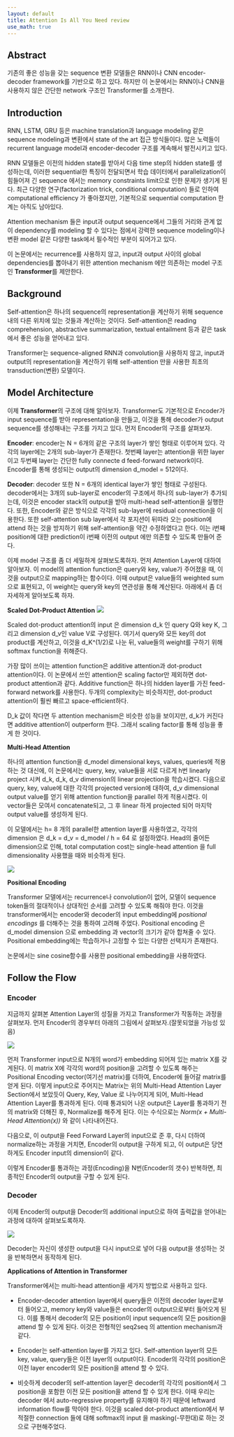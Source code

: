 ```yaml
---
layout: default
title: Attention Is All You Need review
use_math: true
---
```


## Abstract

기존의 좋은 성능을 갖는 sequence 변환 모델들은 RNN이나 CNN encoder-decoder framework를 기반으로 하고 있다. 하지만 이 논문에서는 RNN이나 CNN을 사용하지 않은 간단한 network 구조인 Transformer를 소개한다. 

## Introduction

RNN, LSTM, GRU 등은 machine translation과 language modeling 같은 sequence modeling과 변환에서 state of the art 접근 방식들이다. 많은 노력들이 recurrent language model과 encoder-decoder 구조를 계속해서 발전시키고 있다.

RNN 모델들은 이전의 hidden state를 받아서 다음 time step의 hidden state를 생성하는데, 이러한 sequential한 특징이 전달되면서 학습 데이터에서 parallelization이 힘들어져 긴 sequence 에서는 memory constraints limit으로 인한 문제가 생기게 된다. 최근 다양한 연구(factorization trick, conditional computation) 들로 인하여 computational efficiency 가 좋아졌지만, 기본적으로 sequential computation 한계는 아직도 남아있다.

Attention mechanism 들은 input과 output sequence에서 그들의 거리와 관계 없이 dependency를 modeling 할 수 있다는 점에서 강력한 sequence modeling이나 변환 model 같은 다양한 task에서 필수적인 부분이 되어가고 있다. 

이 논문에서는 recurrence를 사용하지 않고, input과 output 사이의 global dependencies를 뽑아내기 위한 attention mechanism 에만 의존하는 model 구조인 **Transformer**를 제안한다.



## Background

Self-attention은 하나의 sequence의 representation을 계산하기 위해 sequence내의 다른 위치에 있는 것들과 계산하는 것이다. Self-attention은 reading comprehension, abstractive summarization, textual entailment 등과 같은 task에서 좋은 성능을 얻어내고 있다.

Transformer는 sequence-aligned RNN과 convolution을 사용하지 않고, input과 output의 representation을 계산하기 위해 self-attention 만을 사용한 최초의 transduction(변환) 모델이다.

## Model Architecture

이제 **Transformer**의 구조에 대해 알아보자. Transformer도 기본적으로 Encoder가 input sequence를 받아 representation을 만들고, 이것을 통해 decoder가 output sequence를 생성해내는 구조를 가지고 있다. 먼저 Encoder의 구조를 살펴보자.

**Encoder**: encoder는 N = 6개의 같은 구조의 layer가 쌓인 형태로 이루어져 있다. 각각의 layer에는 2개의 sub-layer가 존재한다. 첫번째 layer는 attention을 위한 layer이고 두번째 layer는 간단한 fully connecte d feed-forward network이다. Encoder를 통해 생성되는 output의 dimension d_model = 512이다. 

**Decoder**: decoder 또한 N = 6개의 identical layer가 쌓인 형태로 구성된다. decoder에서는 3개의 sub-layer로 encoder의 구조에서 하나의 sub-layer가 추가되는데, 이것은 encoder stack의 output을 받아 multi-head self-attention을 실행한다. 또한, Encoder와 같은 방식으로 각각의 sub-layer에 residual connection을 이용한다. 또한 self-attention sub layer에서 각 포지션이 뒤따라 오는 position에 attend 하는 것을 방지하기 위해 self-attention을 약간 수정하였다고 한다. 이는 i번째 position에 대한 prediction이 i번째 이전의 output 에만 의존할 수 있도록 만들어 준다.

이제 model 구조를 좀 더 세밀하게 살펴보도록하자. 먼저 Attention Layer에 대하여 알아보자. 이 model의 attention function은 query와 key, value가 주어졌을 때, 이것을 output으로 mapping하는 함수이다. 이때 output은 value들의 weighted sum으로 표현되고, 이 weight는 query와 key의 연관성을 통해 계산된다. 아래에서 좀 더 자세하게 알아보도록 하자.

**Scaled Dot-Product Attention**
<img src="/images/scaled dot product attention.png" />

Scaled dot-product attention의 input 은 dimension d_k 인 query Q와 key K, 그리고 dimension d_v인 value V로 구성된다. 여기서 query와 모든 key의 dot product를 계산하고, 이것을 d_K^(1/2)로 나눈 뒤, value들의 weight를 구하기 위해 softmax function을 취해준다. 

가장 많이 쓰이는 attention function은 additive attention과 dot-product attention이다. 이 논문에서 쓰인 attention은 scaling factor만 제외하면 dot-product attention과 같다. Additive function은 하나의 hidden layer를 가진 feed-forward network를 사용한다. 두개의 complexity는 비슷하지만, dot-product attention이 훨씬 빠르고 space-efficient하다.

D_k 값이 작다면 두 attention mechanism은 비슷한 성능을 보이지만, d_k가 커진다면 additive attention이 outperform 한다. 그래서 scaling factor를 통해 성능을 좋게 한 것이다. 


**Multi-Head Attention**

하나의 attention function을 d_model dimensional keys, values, queries에 적용하는 것 대신에, 이 논문에서는 query, key, value들을 서로 다르게 h번 linearly project 시켜 d_k, d_k, d_v dimension의 linear projection을 학습시켰다. 다음으로 query, key, value에 대한 각각의 projected version에 대하여, d_v dimensional output value를 얻기 위해 attention function을 parallel 하게 적용시켰다. 이 vector들은 모여서 concatenate되고, 그 후 linear 하게 projected 되어 마지막 output value를 생성하게 된다.

이 모델에서는 h= 8 개의 parallel한 attention layer를 사용하였고, 각각의 dimension 은 d_k = d_v = d_model / h = 64 로 설정하였다. Head의 줄어든 dimension으로 인해, total computation cost는 single-head attention 을 full dimensionality 사용했을 때와 비슷하게 된다.

<img src="/images/scaled dot product attention.png" />

**Positional Encoding**

Transformer 모델에서는 recurrence나 convolution이 없어, 모델이 sequence token들의 절대적이나 상대적인 순서를 고려할 수 있도록 해줘야 한다. 이것을 transformer에서는 encoder와 decoder의 input embedding에 _positional encodings_ 를 더해주는 것을 통하여 고려해 주었다. Positional encoding 은 d_model dimension 으로 embedding 과 vector의 크기가 같아 합쳐줄 수 있다. Positional embedding에는 학습하거나 고정할 수 있는 다양한 선택지가 존재한다.

논문에서는 sine cosine함수를 사용한 positional embedding을 사용하였다.

## Follow the Flow

### Encoder

지금까지 살펴본 Attention Layer의 성질을 가지고 Transformer가 작동하는 과정을 살펴보자. 먼저 Encoder의 경우부터 아래의 그림에서 살펴보자.(잘못되었을 가능성 있음)

<img src="/images/Encoder.png" />

먼저 Transformer input으로 N개의 word가 embedding 되어져 있는 matrix X를 갖게된다. 이 matrix X에 각각의 word의 position을 고려할 수 있도록 해주는 Positional Encoding vector(여기선 matrix)를 더하여, Encoder에 들어갈 matrix를 얻게 된다. 이렇게 input으로 주어지는 Matrix는 위의 Multi-Head Attention Layer Section에서 보았듯이 Query, Key, Value 로 나누어지게 되어, Multi-Head Attention Layer를 통과하게 된다. 이때 통과되어 나온 output은 Layer를 통과하기 전의 matrix와 더해진 후, Normalize를 해주게 된다. 이는 수식으로는 _Norm(x + Multi-Head Attention(x))_ 와 같이 나타내어진다. 

다음으로, 이 output을 Feed Forward Layer의 input으로 준 후, 다시 더하여 normalize하는 과정을 거치면, Encoder의 output을 구하게 되고, 이 output은 당연하게도 Encoder input의 dimension이 같다.

이렇게 Encoder를 통과하는 과정(Encoding)을 N번(Encoder의 갯수) 반복하면, 최종적인 Encoder의 output을 구할 수 있게 된다.

### Decoder

이제 Encoder의 output을 Decoder의 additional input으로 하여 출력값을 얻어내는 과정에 대하여 살펴보도록하자.

<img src="/images/decoder.png" />

Decoder는 자신이 생성한 output을 다시 input으로 넣어 다음 output을 생성하는 것을 반복하면서 동작하게 된다.




**Applications of Attention in Transformer**

Transformer에서는 multi-head attention을 세가지 방법으로 사용하고 있다.

*	Encoder-decoder attention layer에서 query들은 이전의 decoder layer로부터 들어오고, memory key와 value들은 encoder의 output으로부터 들어오게 된다. 이를 통해서 decoder의 모든 position이 input sequence의 모든 position을 attend 할 수 있게 된다. 이것은 전형적인 seq2seq 의 attention mechanism과 같다.

*	Encoder는 self-attention layer를 가지고 있다. Self-attention layer의 모든 key, value, query들은 이전 layer의 output이다. Encoder의 각각의 position은 이전 layer encoder의 모든 position을 attend 할 수 있다.

* 비슷하게 decoder의 self-attention layer은 decoder의 각각의 position에서 그 position을 포함한 이전 모든 position을 attend 할 수 있게 한다. 이때 우리는 decoder 에서 auto-regressive property를 유지해야 하기 때문에 leftward information flow를 막아야 한다. 이것을 scaled dot-product attention에서 부적절한 connection 들에 대해 softmax의 input 을 masking(-무한대)로 하는 것으로 구현해주었다.


